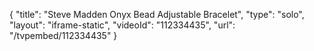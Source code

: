 {
    "title": "Steve Madden Onyx Bead Adjustable Bracelet",
    "type": "solo",
    "layout": "iframe-static",
    "videoId": "112334435",
    "url": "\/tvpembed\/112334435"
}